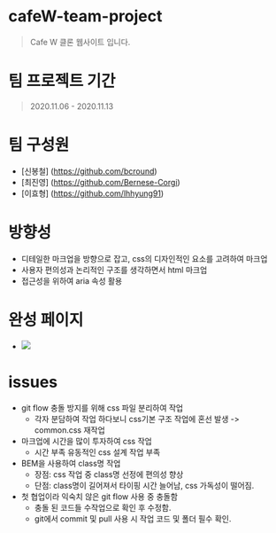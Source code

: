 # cafeW-team-project
> Cafe W 클론 웹사이트 입니다.

# 팀 프로젝트 기간
> 2020.11.06 - 2020.11.13

# 팀 구성원
- [신봉철] (https://github.com/bcround)
- [최진영] (https://github.com/Bernese-Corgi)
- [이효형] (https://github.com/lhhyung91)

# 방향성
- 디테일한 마크업을 방향으로 잡고, css의 디자인적인 요소를 고려하여 마크업
- 사용자 편의성과 논리적인 구조를 생각하면서 html 마크업
- 접근성을 위하여 aria 속성 활용
                                                                                        
# 완성 페이지
- ![](./)

# issues
- git flow 충돌 방지를 위해 css 파일 분리하여 작업
    - 각자 분담하여 작업 하다보니 css기본 구조 작업에 혼선 발생 -> common.css 재작업
- 마크업에 시간을 많이 투자하여 css 작업
    - 시간 부족 유동적인 css 설계 작업 부족 
- BEM을 사용하여 class명 작업 
    - 장점: css 작업 중 class명 선정에 편의성 향상 
    - 단점: class명이 길어져서 타이핑 시간 늘어남, css 가독성이 떨어짐.
- 첫 협업이라 익숙치 않은 git flow 사용 중 충돌함
    - 충돌 된 코드들 수작업으로 확인 후 수정함.
    - git에서 commit 및 pull 사용 시 작업 코드 및 폴더 필수 확인.







<!-- 
\이미지 파일 사용방식
seo, 접근성
마크업에서 가장 논의가 많았던 부분 & 마크업구조 잘 짠 것 같아서 강조하고 싶은 부분
css상 구현하기 어려웠던 부분 & 좋은 아이디어
자신이 잘했던 점 & 프로젝트 하면서 아쉬웠던 점 -->
